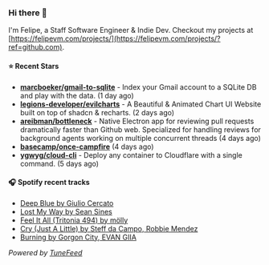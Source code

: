 ### Hi there 👋

I'm Felipe, a Staff Software Engineer & Indie Dev. Checkout my projects at [https://felipevm.com/projects/](https://felipevm.com/projects/?ref=github.com).

#### ⭐ Recent Stars
- **[marcboeker/gmail-to-sqlite](https://github.com/marcboeker/gmail-to-sqlite)** - Index your Gmail account to a SQLite DB and play with the data. (1 day ago)
- **[legions-developer/evilcharts](https://github.com/legions-developer/evilcharts)** - A Beautiful &amp; Animated Chart UI Website built on top of shadcn &amp; recharts. (2 days ago)
- **[areibman/bottleneck](https://github.com/areibman/bottleneck)** - Native Electron app for reviewing pull requests dramatically faster than Github web. Specialized for handling reviews for background agents working on multiple concurrent threads (4 days ago)
- **[basecamp/once-campfire](https://github.com/basecamp/once-campfire)** (4 days ago)
- **[ygwyg/cloud-cli](https://github.com/ygwyg/cloud-cli)** - Deploy any container to Cloudflare with a single command. (5 days ago)

#### 🎧 Spotify recent tracks
- [Deep Blue by Giulio Cercato](https://open.spotify.com/track/5zsTtUIvSlS5RepAMFrHjN)
- [Lost My Way by Sean Sines](https://open.spotify.com/track/3AkZr85PL2oZOds2SrgtYI)
- [Feel It All (Tritonia 494) by mölly](https://open.spotify.com/track/6ei6QtTZyVuGXH0VlcHoxm)
- [Cry (Just A Little) by Steff da Campo, Robbie Mendez](https://open.spotify.com/track/1iKJxbCsI4fYDKb0yuLSdX)
- [Burning by Gorgon City, EVAN GIIA](https://open.spotify.com/track/5Anlcdi30ZhKEO9KVlyd8z)

_Powered by [TuneFeed](https://tunefeed.app?ref=github.com)_
